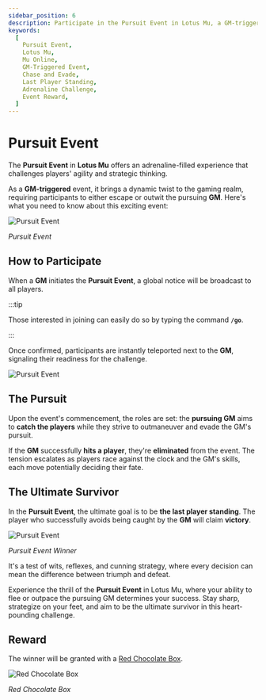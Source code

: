 ```yaml
---
sidebar_position: 6
description: Participate in the Pursuit Event in Lotus Mu, a GM-triggered challenge that tests players' agility and strategic thinking. Learn how to join, the rules of pursuit, and the ultimate goal of being the last survivor. The reward for the winner is a Red Chocolate Box.
keywords:
  [
    Pursuit Event,
    Lotus Mu,
    Mu Online,
    GM-Triggered Event,
    Chase and Evade,
    Last Player Standing,
    Adrenaline Challenge,
    Event Reward,
  ]
---
```


# Pursuit Event

The **Pursuit Event** in **Lotus Mu** offers an adrenaline-filled experience that challenges players' agility and strategic thinking.

As a **GM-triggered** event, it brings a dynamic twist to the gaming realm, requiring participants to either escape or outwit the pursuing **GM**. Here's what you need to know about this exciting event:

![Pursuit Event](/img/events/pursuit/pursuit-open.jpg)

_Pursuit Event_

## How to Participate

When a **GM** initiates the **Pursuit Event**, a global notice will be broadcast to all players.

:::tip

Those interested in joining can easily do so by typing the command **`/go`**.

:::

Once confirmed, participants are instantly teleported next to the **GM**, signaling their readiness for the challenge.

![Pursuit Event](/img/events/pursuit/pursuit-join.jpg)

## The Pursuit

Upon the event's commencement, the roles are set: the **pursuing GM** aims to **catch the players** while they strive to outmaneuver and evade the GM's pursuit.

If the **GM** successfully **hits a player**, they're **eliminated** from the event. The tension escalates as players race against the clock and the GM's skills, each move potentially deciding their fate.

## The Ultimate Survivor

In the **Pursuit Event**, the ultimate goal is to be **the last player standing**. The player who successfully avoids being caught by the **GM** will claim **victory**.

![Pursuit Event](/img/events/pursuit/pursuit-end.jpg)

_Pursuit Event Winner_

It's a test of wits, reflexes, and cunning strategy, where every decision can mean the difference between triumph and defeat.

Experience the thrill of the **Pursuit Event** in Lotus Mu, where your ability to flee or outpace the pursuing GM determines your success. Stay sharp, strategize on your feet, and aim to be the ultimate survivor in this heart-pounding challenge.

## Reward

The winner will be granted with a [Red Chocolate Box](/items/item-bags/misc/red-chocolate-box/).

![Red Chocolate Box](/img/items/item-bags/red-chocolate-box.png)

_Red Chocolate Box_
